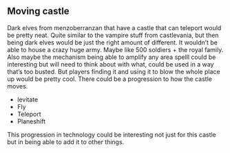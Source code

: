 
## Moving castle 
Dark elves from menzoberranzan that have a castle that can teleport would be pretty neat. Quite similar to the vampire stuff from castlevania, but then being dark elves would be just the right amount of different. It wouldn’t be able to house a crazy huge army. Maybe like 500 soldiers + the royal family. Also maybe the mechanism being able to amplify any area spelll could be interesting but will need to think about with what, could be used in a way that’s too busted. But players finding it and using it to blow the whole place up would be pretty cool. There could be a progression to how the castle moves. 
- levitate
- Fly
- Teleport 
- Planeshift

This progression in technology could be interesting not just for this castle but in being able to add it to other things. 


